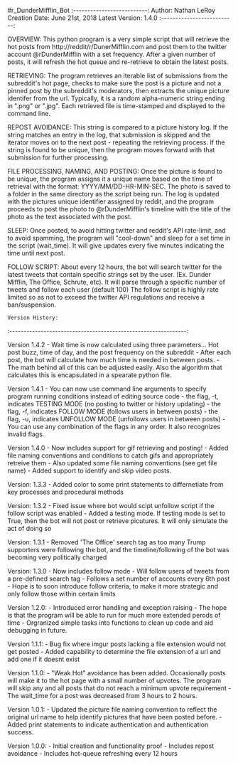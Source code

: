 #r_DunderMifflin_Bot
:--------------------------:
Author: Nathan LeRoy
Creation Date: June 21st, 2018
Latest Version: 1.4.0
:--------------------------:

OVERVIEW:
This python program is a very simple script that will retrieve the hot posts from http://reddit/r/DunerMifflin.com and post them to the twitter account @rDunderMifflin with a set frequency. After a given number of posts, it will refresh the hot queue and re-retrieve to obtain the latest posts.

RETRIEVING:
The program retrieves an iterable list of submissions from the subreddit's hot page, checks to make sure the post is a picture and not a pinned post by the subreddit's moderators, then extracts the unique picture identifer from the url. Typically, it is a random alpha-numeric string ending in ".png" or ".jpg". Each retrieved file is time-stamped and displayed to the command line.

REPOST AVOIDANCE:
This string is compared to a picture history log. If the string matches an entry in the log, that submission is skipped and the iterator moves on to the next post - repeating the retrieving process. If the string is found to be unique, then the program moves forward with that submission for further processing.


FILE PROCESSING, NAMING, AND POSTING:
Once the picture is found to be unique, the program assigns it a unique name based on the time of retrieval with the format:
YYYY/MM/DD-HR-MIN-SEC. The photo is saved to a folder in the same directory as the script being run. The log is updated with the pictures unique identifier assigned by reddit, and the program proceeds to post the photo to @rDunderMifflin's timeline with the title of the photo as the text associated with the post.

SLEEP:
Once posted, to avoid hitting twitter and reddit's API rate-limit, and to avoid spamming, the program will "cool-down" and sleep for a set time in the script (wait_time). It will give updates every five minutes indicating the time until next post.

FOLLOW SCRIPT:
About every 12 hours, the bot will search twitter for the latest tweets that contain specific strings set by the user. (Ex. Dunder Mifflin, The Office, Schrute, etc). It will parse through a specific number of tweets and follow each user (default 100)
The follow script is highly rate limited so as not to exceed the twitter API regulations and receive a ban/suspension.

	Version History:
:--------------------------------------------------------------:

Version 1.4.2
	- Wait time is now calculated using three parameters... Hot post buzz, time of day, and the post frequency on the subreddit
	- After each post, the bot will calculate how much time is needed in between posts.
	- The math behind all of this can be adjusted easily. Also the algorithm that calculates this is encapsulated in a spearate python file.

Version 1.4.1
	- You can now use command line arguments to specify program running conditions instead of editing source code
	- the flag, -t, indicates TESTING MODE (no posting to twitter or history updating)
	- the flag, -f, indicates FOLLOW MODE (follows users in between posts)
	- the flag, -u, indicates UNFOLLOW MODE (unfollows users in between posts)
	- You can use any combination of the flags in any order. It also recognizes invalid flags.

Version 1.4.0
	- Now includes support for gif retrieving and posting!
	- Added file naming conventions and conditions to catch gifs and appropriately retreive them
	- Also updated some file naming conventions (see get file name)
	- Added support to identify and skip video posts. 

Version: 1.3.3
	- Added color to some print statements to differnetiate from key processes and procedural
	  methods

Version: 1.3.2
	- Fixed issue where bot would scipt unfollow script if the follow script was enabled
	- Added a testing mode. If testing mode is set to True, then the bot will not post or retrieve
	  picutures. It will only simulate the act of doing so

Version: 1.3.1
	- Removed 'The Office' search tag as too many Trump supporters were following the bot,
	and the timeline/following of the bot was becoming very politically charged

Version: 1.3.0
	- Now includes follow mode
	- Will follow users of tweets from a pre-defined search tag
	- Follows a set number of accounts every 6th post
	- Hope is to soon introduce follow criteria, to make it more strategic and only follow those within certain limits

Version 1.2.0:
	- Introduced error handling and exception raising
	- The hope is that the program will be able to run for much more extended perods of time
	- Orgranized simple tasks into functions to clean up code and aid debugging in future.

Version 1.1.1:
	- Bug fix where imgur posts lacking a file extension would not get posted
    - Added capability to determine the file extension of a url and add one if it doesnt
      exist

Version 1.1.0:
	- "Weak Hot" avoidance has been added. Occasionally posts will make it to the
	   hot page with a small number of upvotes. The program will skip any and all
	   posts that do not reach a minimum upvote requirement
	-  The wait_time for a post was decreased from 3 hours to 2 hours.

Version 1.0.1:
    - Updated the picture file naming convention to reflect the original url name
	  to help identify pictures that have been posted before.
    - Added print statements to indicate authentication and authentication success.

Version 1.0.0:
	- Initial creation and functionality proof
	- Includes repost avoidance
	- Includes hot-queue refreshing every 12 hours
